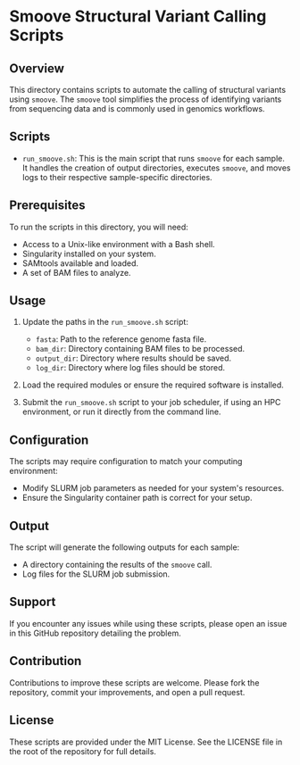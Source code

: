 # Smoove Structural Variant Calling Scripts

## Overview

This directory contains scripts to automate the calling of structural variants using `smoove`. The `smoove` tool simplifies the process of identifying variants from sequencing data and is commonly used in genomics workflows.

## Scripts

- `run_smoove.sh`: This is the main script that runs `smoove` for each sample. It handles the creation of output directories, executes `smoove`, and moves logs to their respective sample-specific directories.

## Prerequisites

To run the scripts in this directory, you will need:
- Access to a Unix-like environment with a Bash shell.
- Singularity installed on your system.
- SAMtools available and loaded.
- A set of BAM files to analyze.

## Usage

1. Update the paths in the `run_smoove.sh` script:
    - `fasta`: Path to the reference genome fasta file.
    - `bam_dir`: Directory containing BAM files to be processed.
    - `output_dir`: Directory where results should be saved.
    - `log_dir`: Directory where log files should be stored.

2. Load the required modules or ensure the required software is installed.

3. Submit the `run_smoove.sh` script to your job scheduler, if using an HPC environment, or run it directly from the command line.

## Configuration

The scripts may require configuration to match your computing environment:
- Modify SLURM job parameters as needed for your system's resources.
- Ensure the Singularity container path is correct for your setup.

## Output

The script will generate the following outputs for each sample:
- A directory containing the results of the `smoove` call.
- Log files for the SLURM job submission.

## Support

If you encounter any issues while using these scripts, please open an issue in this GitHub repository detailing the problem.

## Contribution

Contributions to improve these scripts are welcome. Please fork the repository, commit your improvements, and open a pull request.

## License

These scripts are provided under the MIT License. See the LICENSE file in the root of the repository for full details.
